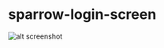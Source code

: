 # sparrow-login-screen

![alt screenshot](https://github.com/ala-zul/sparrow-login-screen/blob/main/Screenshot/loginscreen.jpg?raw=true)

